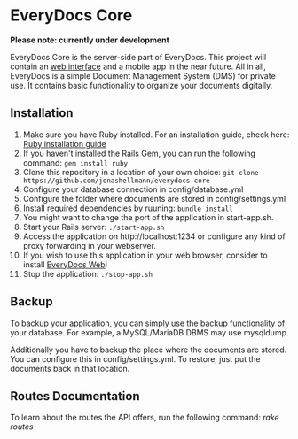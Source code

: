# EveryDocs Core

**Please note: currently under development**

EveryDocs Core is the server-side part of EveryDocs. This project will contain an [web interface](https://github.com/jonashellmann/everydocs-web/) and a mobile app in the near future. All in all, EveryDocs is a simple Document Management System (DMS) for private use. It contains basic functionality to organize your documents digitally. 

## Installation

1. Make sure you have Ruby installed. For an installation guide, check here: [Ruby installation guide](https://guides.rubyonrails.org/getting_started.html#installing-rails)
2. If you haven't installed the Rails Gem, you can run the following command: ``gem install ruby``
3. Clone this repository in a location of your own choice: ``git clone https://github.com/jonashellmann/everydocs-core``
4. Configure your database connection in config/database.yml
5. Configure the folder where documents are stored in config/settings.yml
6. Install required dependencies by ruuning: ``bundle install``
7. You might want to change the port of the application in start-app.sh.
7. Start your Rails server: ``./start-app.sh``
8. Access the application on http://localhost:1234 or configure any kind of proxy forwarding in your webserver.
9. If you wish to use this application in your web browser, consider to install [EveryDocs Web](https://github.com/jonashellmann/everydocs-web/)!
10. Stop the application: ``./stop-app.sh``

## Backup

To backup your application, you can simply use the backup functionality of your
database. For example, a MySQL/MariaDB DBMS may use mysqldump.

Additionally you have to backup the place where the documents are stored. You
can configure this in config/settings.yml. To restore, just put the documents back in that location.

## Routes Documentation

To learn about the routes the API offers, run the following command: _rake routes_
